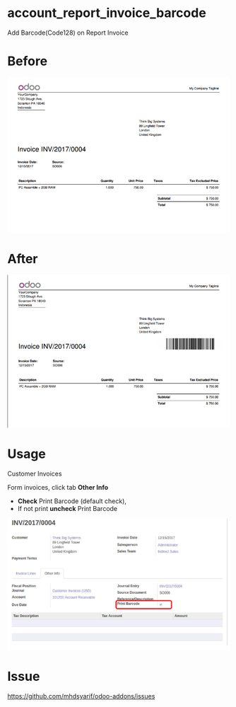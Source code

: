 # account_report_invoice_barcode
Add Barcode(Code128) on Report Invoice

# Before
<img src="account_report_invoice_barcode/static/description/ss_00.png">

# After
<img src="account_report_invoice_barcode/static/description/ss_01.png">

# Usage
<p>Customer Invoices</p>
<p>Form invoices, click tab <strong>Other Info</strong></p>
<ul>
    <li><strong>Check</strong> Print Barcode (default check),</li>
    <li>If not print <strong>uncheck</strong> Print Barcode</li>
</ul>
<img src="account_report_invoice_barcode/static/description/ss_02.png">

# Issue
<p><a href="https://github.com/mhdsyarif/odoo-addons/issues">https://github.com/mhdsyarif/odoo-addons/issues</a></p>